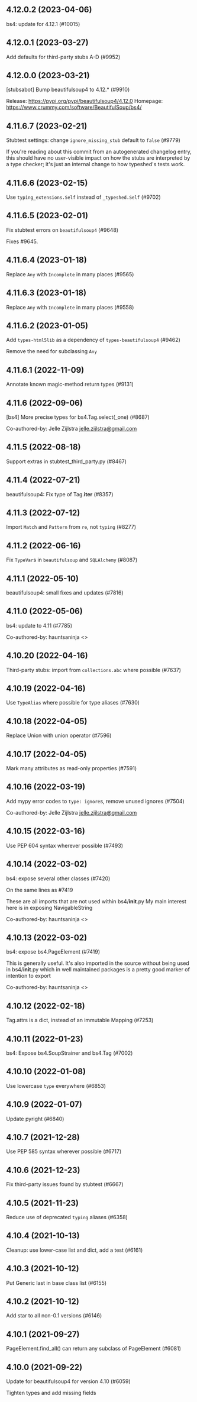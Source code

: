 ## 4.12.0.2 (2023-04-06)

bs4: update for 4.12.1 (#10015)

## 4.12.0.1 (2023-03-27)

Add defaults for third-party stubs A-D (#9952)

## 4.12.0.0 (2023-03-21)

[stubsabot] Bump beautifulsoup4 to 4.12.* (#9910)

Release: https://pypi.org/pypi/beautifulsoup4/4.12.0
Homepage: https://www.crummy.com/software/BeautifulSoup/bs4/

## 4.11.6.7 (2023-02-21)

Stubtest settings: change `ignore_missing_stub` default to `false` (#9779)

If you're reading about this commit from an autogenerated changelog entry, this should have no user-visible impact on how the stubs are interpreted by a type checker; it's just an internal change to how typeshed's tests work.

## 4.11.6.6 (2023-02-15)

Use `typing_extensions.Self` instead of `_typeshed.Self` (#9702)

## 4.11.6.5 (2023-02-01)

Fix stubtest errors on `beautifulsoup4` (#9648)

Fixes #9645.

## 4.11.6.4 (2023-01-18)

Replace `Any` with `Incomplete` in many places (#9565)

## 4.11.6.3 (2023-01-18)

Replace `Any` with `Incomplete` in many places (#9558)

## 4.11.6.2 (2023-01-05)

Add `types-html5lib` as a dependency of `types-beautifulsoup4` (#9462)

Remove the need for subclassing `Any`

## 4.11.6.1 (2022-11-09)

Annotate known magic-method return types (#9131)

## 4.11.6 (2022-09-06)

[bs4] More precise types for bs4.Tag.select(_one) (#8687)

Co-authored-by: Jelle Zijlstra <jelle.zijlstra@gmail.com>

## 4.11.5 (2022-08-18)

Support extras in stubtest_third_party.py (#8467)

## 4.11.4 (2022-07-21)

beautifulsoup4: Fix type of Tag.__iter__ (#8357)

## 4.11.3 (2022-07-12)

Import `Match` and `Pattern` from `re`, not `typing` (#8277)

## 4.11.2 (2022-06-16)

Fix `TypeVar`s in `beautifulsoup` and `SQLAlchemy` (#8087)

## 4.11.1 (2022-05-10)

beautifulsoup4: small fixes and updates (#7816)

## 4.11.0 (2022-05-06)

bs4: update to 4.11 (#7785)

Co-authored-by: hauntsaninja <>

## 4.10.20 (2022-04-16)

Third-party stubs: import from `collections.abc` where possible (#7637)

## 4.10.19 (2022-04-16)

Use `TypeAlias` where possible for type aliases (#7630)

## 4.10.18 (2022-04-05)

Replace Union with union operator (#7596)

## 4.10.17 (2022-04-05)

Mark many attributes as read-only properties (#7591)

## 4.10.16 (2022-03-19)

Add mypy error codes to `type: ignore`s, remove unused ignores (#7504)

Co-authored-by: Jelle Zijlstra <jelle.zijlstra@gmail.com>

## 4.10.15 (2022-03-16)

Use PEP 604 syntax wherever possible (#7493)

## 4.10.14 (2022-03-02)

bs4: expose several other classes (#7420)

On the same lines as #7419

These are all imports that are not used within bs4/__init__.py
My main interest here is in exposing NavigableString

Co-authored-by: hauntsaninja <>

## 4.10.13 (2022-03-02)

bs4: expose bs4.PageElement (#7419)

This is generally useful. It's also imported in the source without being
used in bs4/__init__.py which in well maintained packages is a pretty
good marker of intention to export

Co-authored-by: hauntsaninja <>

## 4.10.12 (2022-02-18)

Tag.attrs is a dict, instead of an immutable Mapping (#7253)

## 4.10.11 (2022-01-23)

bs4: Expose bs4.SoupStrainer and bs4.Tag (#7002)

## 4.10.10 (2022-01-08)

Use lowercase `type` everywhere (#6853)

## 4.10.9 (2022-01-07)

Update pyright (#6840)

## 4.10.7 (2021-12-28)

Use PEP 585 syntax wherever possible (#6717)

## 4.10.6 (2021-12-23)

Fix third-party issues found by stubtest (#6667)

## 4.10.5 (2021-11-23)

Reduce use of deprecated `typing` aliases (#6358)

## 4.10.4 (2021-10-13)

Cleanup: use lower-case list and dict, add a test (#6161)

## 4.10.3 (2021-10-12)

Put Generic last in base class list (#6155)

## 4.10.2 (2021-10-12)

Add star to all non-0.1 versions (#6146)

## 4.10.1 (2021-09-27)

PageElement.find_all() can return any subclass of PageElement (#6081)

## 4.10.0 (2021-09-22)

Update for beautifulsoup4 for version 4.10 (#6059)

Tighten types and add missing fields

